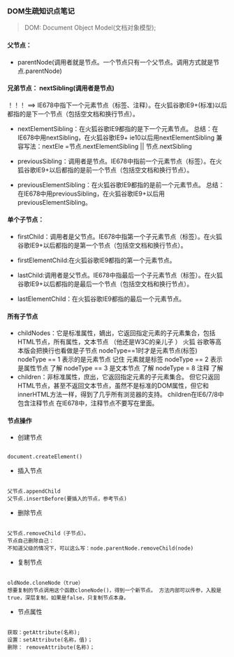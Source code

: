 ### DOM生疏知识点笔记

> DOM:  Document Object Model(文档对象模型);

#### 父节点：

* parentNode(调用者就是节点。一个节点只有一个父节点。调用方式就是节点.parentNode)

#### 兄弟节点： nextSibling(调用者是节点)

！！！ ==> IE678中指下一个元素节点（标签、注释）。在火狐谷歌IE9+(标准)以后都指的是下一个节点（包括空文档和换行节点）。

* nextElementSibling：在火狐谷歌IE9都指的是下一个元素节点。
总结：在IE678中用nextSibling，在火狐谷歌IE9+  ie10以后用nextElementSibling
兼容写法：nextEle =节点.nextElementSibling || 节点.nextSibling

* previousSibling：调用者是节点。IE678中指前一个元素节点（标签）。在火狐谷歌IE9+以后都指的是前一个节点（包括空文档和换行节点）。

* previousElementSibling：在火狐谷歌IE9都指的是前一个元素节点。
总结：在IE678中用previousSibling，在火狐谷歌IE9+以后用previousElementSibling。

#### 单个子节点：

* firstChild：调用者是父节点。IE678中指第一个子元素节点（标签）。在火狐谷歌IE9+以后都指的是第一个节点（包括空文档和换行节点）。

* firstElementChild:在火狐谷歌IE9都指的第一个元素节点。

* lastChild:调用者是父节点。IE678中指最后一个子元素节点（标签）。在火狐谷歌IE9+以后都指的是最后一个节点（包括空文档和换行节点）。

* lastElementChild：在火狐谷歌IE9都指的最后一个元素节点。

#### 所有子节点

* childNodes：它是标准属性，嫡出，它返回指定元素的子元素集合，包括HTML节点，所有属性，文本节点   （他还是W3C的亲儿子 ）
火狐 谷歌等高本版会把换行也看做是子节点
nodeType==1时才是元素节点(标签)
      nodeType  ==  1  表示的是元素节点   记住   元素就是标签
      nodeType  ==  2  表示是属性节点   了解
      nodeType  ==  3  是文本节点   了解
	   nodeType = 8   注释  了解
* children：非标准属性，庶出，它返回指定元素的子元素集合。
但它只返回HTML节点，甚至不返回文本节点，虽然不是标准的DOM属性，但它和innerHTML方法一样，得到了几乎所有浏览器的支持。
children在IE6/7/8中包含注释节点
在IE678中，注释节点不要写在里面。

#### 节点操作

* 创建节点

```

document.createElement()

```

* 插入节点

```

父节点.appendChild
父节点.insertBefore(要插入的节点，参考节点)

```

* 删除节点

```

父节点.removeChild（子节点）。
节点自己删除自己：
不知道父级的情况下，可以这么写：node.parentNode.removeChild(node)

```

* 复制节点

```

oldNode.cloneNode（true）
想要复制的节点调用这个函数cloneNode()，得到一个新节点。 方法内部可以传参，入股是true，深层复制，如果是false，只复制节点本身。

```

* 节点属性

```

获取：getAttribute(名称);
设置：setAttribute(名称，值)；
删除： removeAttribute(名称)；

```
